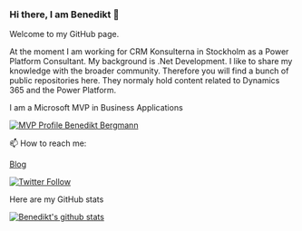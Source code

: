 ### Hi there, I am Benedikt 👋
Welcome to my GitHub page.

At the moment I am working for CRM Konsulterna in Stockholm as a Power Platform Consultant. My background is .Net Development.
I like to share my knowledge with the broader community. Therefore you will find a bunch of public repositories here. They normaly hold content related to Dynamics 365 and the Power Platform.

I am a Microsoft MVP in Business Applications

[![MVP Profile Benedikt Bergmann](https://msendpointmgr.com/wp-content/uploads/2021/01/mvp-banner-216px.png)](https://mvp.microsoft.com/en-us/PublicProfile/5004113?fullName=Benedikt%20Bergmann)

📫 How to reach me:

[Blog](http://benediktbergmann.eu)

[![Twitter Follow](https://img.shields.io/twitter/follow/bergmannbene?color=blue&logo=twitter&style=for-the-badge)](https://twitter.com/intent/follow?screen_name=bergmannbene)


Here are my GitHub stats

[![Benedikt's github stats](https://github-readme-stats.vercel.app/api?username=benediktbergmann)](https://github.com/benediktbergmann)

<!--
**BenediktBergmann/BenediktBergmann** is a ✨ _special_ ✨ repository because its `README.md` (this file) appears on your GitHub profile.

Here are some ideas to get you started:

- 🔭 I’m currently working on ...
- 🌱 I’m currently learning ...
- 👯 I’m looking to collaborate on ...
- 🤔 I’m looking for help with ...
- 💬 Ask me about ...
- 📫 How to reach me: ...
- 😄 Pronouns: ...
- ⚡ Fun fact: ...
-->
